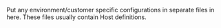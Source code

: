 Put any environment/customer specific configurations in separate files in here.
These files usually contain Host definitions.
